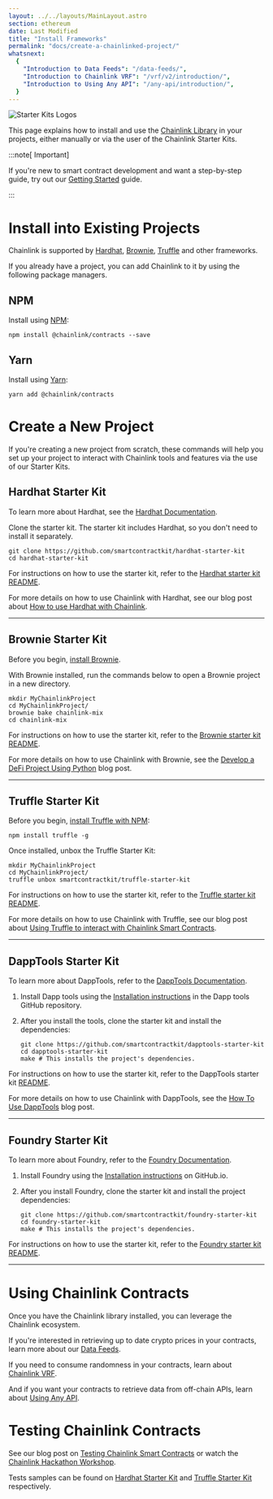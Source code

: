 ```yaml
---
layout: ../../layouts/MainLayout.astro
section: ethereum
date: Last Modified
title: "Install Frameworks"
permalink: "docs/create-a-chainlinked-project/"
whatsnext:
  {
    "Introduction to Data Feeds": "/data-feeds/",
    "Introduction to Chainlink VRF": "/vrf/v2/introduction/",
    "Introduction to Using Any API": "/any-api/introduction/",
  }
---
```


![Starter Kits Logos](/files/c6e99c5-Untitled_design_23.png)

This page explains how to install and use the [Chainlink Library](/any-api/api-reference/) in your projects, either manually or via the user of the Chainlink Starter Kits.

:::note[ Important]

If you're new to smart contract development and want a step-by-step guide, try out our [Getting Started](/getting-started/conceptual-overview/) guide.

:::

# Install into Existing Projects

Chainlink is supported by [Hardhat](http://hardhat.org), [Brownie](https://eth-brownie.readthedocs.io/en/stable), [Truffle](https://www.trufflesuite.com) and other frameworks.

If you already have a project, you can add Chainlink to it by using the following package managers.

## NPM

Install using [NPM](https://www.npmjs.com/):

```shell npm
npm install @chainlink/contracts --save
```

## Yarn

Install using [Yarn](https://yarnpkg.com/):

```shell yarn
yarn add @chainlink/contracts
```

# Create a New Project

If you're creating a new project from scratch, these commands will help you set up your project to interact with Chainlink tools and features via the use of our Starter Kits.

## Hardhat Starter Kit

To learn more about Hardhat, see the [Hardhat Documentation](https://hardhat.org/getting-started/).

Clone the starter kit. The starter kit includes Hardhat, so you don't need to install it separately.

```shell
git clone https://github.com/smartcontractkit/hardhat-starter-kit
cd hardhat-starter-kit
```

For instructions on how to use the starter kit, refer to the [Hardhat starter kit README](https://github.com/smartcontractkit/hardhat-starter-kit/blob/main/README.md).

For more details on how to use Chainlink with Hardhat, see our blog post about [How to use Hardhat with Chainlink](https://blog.chain.link/using-chainlink-with-hardhat/).

---

## Brownie Starter Kit

Before you begin, [install Brownie](https://eth-brownie.readthedocs.io/en/stable/install.html).

With Brownie installed, run the commands below to open a Brownie project in a new directory.

```shell
mkdir MyChainlinkProject
cd MyChainlinkProject/
brownie bake chainlink-mix
cd chainlink-mix
```

For instructions on how to use the starter kit, refer to the [Brownie starter kit README](https://github.com/smartcontractkit/chainlink-mix/blob/master/README.md).

For more details on how to use Chainlink with Brownie, see the [Develop a DeFi Project Using Python](https://blog.chain.link/develop-python-defi-project/) blog post.

---

## Truffle Starter Kit

Before you begin, [install Truffle with NPM](https://www.trufflesuite.com/truffle):

```shell
npm install truffle -g
```

Once installed, unbox the Truffle Starter Kit:

```shell Truffle
mkdir MyChainlinkProject
cd MyChainlinkProject/
truffle unbox smartcontractkit/truffle-starter-kit
```

For instructions on how to use the starter kit, refer to the [Truffle starter kit README](https://github.com/smartcontractkit/truffle-starter-kit/blob/master/README.md).

For more details on how to use Chainlink with Truffle, see our blog post about [Using Truffle to interact with Chainlink Smart Contracts](https://www.trufflesuite.com/blog/using-truffle-to-interact-with-chainlink-smart-contracts).

---

## DappTools Starter Kit

To learn more about DappTools, refer to the [DappTools Documentation](https://dapp.tools/).

1. Install Dapp tools using the [Installation instructions](https://github.com/dapphub/dapptools#installation) in the Dapp tools GitHub repository.

1. After you install the tools, clone the starter kit and install the dependencies:

   ```shell
   git clone https://github.com/smartcontractkit/dapptools-starter-kit
   cd dapptools-starter-kit
   make # This installs the project's dependencies.
   ```

For instructions on how to use the starter kit, refer to the DappTools starter kit [README](https://github.com/smartcontractkit/dapptools-starter-kit#readme).

For more details on how to use Chainlink with DappTools, see the [How To Use DappTools](https://blog.chain.link/how-to-use-dapptools/) blog post.

---

## Foundry Starter Kit

To learn more about Foundry, refer to the [Foundry Documentation](https://onbjerg.github.io/foundry-book/).

1. Install Foundry using the [Installation instructions](https://onbjerg.github.io/foundry-book/getting-started/installation.html) on GitHub.io.

1. After you install Foundry, clone the starter kit and install the project dependencies:

   ```shell
   git clone https://github.com/smartcontractkit/foundry-starter-kit
   cd foundry-starter-kit
   make # This installs the project's dependencies.
   ```

For instructions on how to use the starter kit, refer to the [Foundry starter kit README](https://github.com/smartcontractkit/foundry-starter-kit#readme).

---

# Using Chainlink Contracts

Once you have the Chainlink library installed, you can leverage the Chainlink ecosystem.

If you're interested in retrieving up to date crypto prices in your contracts, learn more about our [Data Feeds](/data-feeds/).

If you need to consume randomness in your contracts, learn about [Chainlink VRF](/vrf/v2/introduction/).

And if you want your contracts to retrieve data from off-chain APIs, learn about [Using Any API](/any-api/introduction/).

# Testing Chainlink Contracts

See our blog post on [Testing Chainlink Smart Contracts](https://blog.chain.link/testing-chainlink-smart-contracts/) or watch the [Chainlink Hackathon Workshop](https://www.youtube.com/watch?v=d8SqLaH8pu0).

Tests samples can be found on [Hardhat Starter Kit](https://github.com/smartcontractkit/hardhat-starter-kit/tree/main/test) and [Truffle Starter Kit](https://github.com/smartcontractkit/truffle-starter-kit/tree/master/test) respectively.
